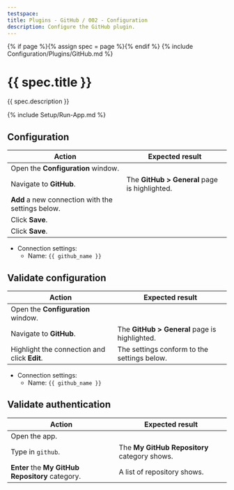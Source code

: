 ```yaml
---
testspace:
title: Plugins - GitHub / 002 - Configuration
description: Configure the GitHub plugin.
---
```


{% if page %}{% assign spec = page %}{% endif %}
{% include Configuration/Plugins/GitHub.md %}

# {{ spec.title }}

{{ spec.description }}

{% include Setup/Run-App.md %}

## Configuration

| Action                                            | Expected result                               |
| ------------------------------------------------- | --------------------------------------------- |
| Open the **Configuration** window.                |                                               |
| Navigate to **GitHub**.                           | The **GitHub > General** page is highlighted. |
| **Add** a new connection with the settings below. |                                               |
| Click **Save**.                                   |                                               |
| Click **Save**.                                   |                                               |

- Connection settings:
  - Name: `{{ github_name }}`

## Validate configuration

| Action                                       | Expected result                               |
| -------------------------------------------- | --------------------------------------------- |
| Open the **Configuration** window.           |                                               |
| Navigate to **GitHub**.                      | The **GitHub > General** page is highlighted. |
| Highlight the connection and click **Edit**. | The settings conform to the settings below.   |

- Connection settings:
  - Name: `{{ github_name }}`

## Validate authentication

| Action                                           | Expected result                              |
| ------------------------------------------------ | -------------------------------------------- |
| Open the app.                                    |                                              |
| Type in `github`.                                | The **My GitHub Repository** category shows. |
| **Enter** the **My GitHub Repository** category. | A list of repository shows.                  |
